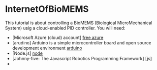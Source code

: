 # InternetOfBioMEMS

This tutorial is about controlling a BioMEMS (Biological MicroMechanical System) usig a  cloud-enabled PID controller. You will need:

  - [Microsoft Azure (cloud) account] [free azure]
  - [arudino] Arduino is a simple microcontroller board and open source development environment [arduino]
  - [Node.js] [node]
  - [Johnny-five: The Javascript Robotics Programming Framework] [js]
  - 
[free azure]: <https://azure.microsoft.com/en-us/pricing/free-trial/>
[arduino]: <https://www.arduino.cc/>
[node]: <https://nodejs.org>
[jf]:<http://johnny-five.io/>


